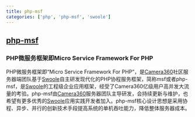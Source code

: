 ```yaml
---
title: php-msf
categories: ['php', 'php-msf', 'swoole']
---
```

## [php-msf](https://github.com/pinguo/php-msf)

### PHP微服务框架即Micro Service Framework For PHP


PHP微服务框架即“Micro Service Framework For PHP”，是[Camera360](https://www.camera360.com)社区服务器端团队基于[Swoole](http://www.swoole.com)自主研发现代化的PHP协程服务框架，简称msf或者php-msf，是[Swoole](http://www.swoole.com)的工程级企业应用框架，经受了Camera360亿级用户高并发大流量的考验。php-msf由[Camera360](https://www.camera360.com)服务器团队主导研发，会持续更新与维护，也希望有更多优秀的[Swoole](http://www.swoole.com)应用实践开发者加入。php-msf核心设计思想是采用协程、异步、并行的创新技术手段提高系统的单机吞吐能力，降低整体服务器成本。

